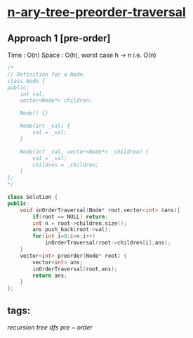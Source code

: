 # [n-ary-tree-preorder-traversal](https://leetcode.com/problems/n-ary-tree-preorder-traversal/submissions/)

## Approach 1 [pre-order]

Time : O(n)
Space : O(h), worst case h -> n i.e. O(n)

```cpp
/*
// Definition for a Node.
class Node {
public:
    int val;
    vector<Node*> children;

    Node() {}

    Node(int _val) {
        val = _val;
    }

    Node(int _val, vector<Node*> _children) {
        val = _val;
        children = _children;
    }
};
*/

class Solution {
public:
    void inOrderTraversal(Node* root,vector<int> &ans){
        if(root == NULL) return;
        int n = root->children.size();
        ans.push_back(root->val);
        for(int i=0;i<n;i++)
            inOrderTraversal(root->children[i],ans);
    }
    vector<int> preorder(Node* root) {
        vector<int> ans;
        inOrderTraversal(root,ans);
        return ans;
    }
};
```

## tags:
$recursion$
$tree$
$dfs$
$pre-order$